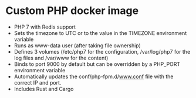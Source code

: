 # Custom PHP docker image
* PHP 7 with Redis support
* Sets the timezone to UTC or to the value in the TIMEZONE environment variable
* Runs as www-data user (after taking file ownership)
* Defines 3 volumes (/etc/php7 for the configuration, /var/log/php7 for the log files and /var/www for the content)
* Binds to port 9000 by default but can be overridden by a PHP_PORT environment variable
* Automatically updates the conf/php-fpm.d/www.conf file with the correct IP and port.
* Includes Rust and Cargo